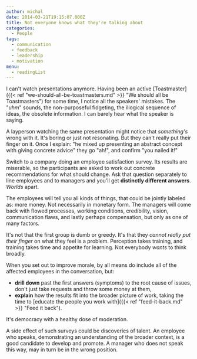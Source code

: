 ```yaml
---
author: michal
date: 2014-03-21T19:15:07.000Z
title: Not everyone knows what they're talking about
categories:
  - People
tags:
  - communication
  - feedback
  - leadership
  - motivation
menu:
  - readingList
---
```


I can't watch presentations anymore. Having been an active [Toastmaster]({{< ref "we-should-all-be-toastmasters.md" >}} "We should all be Toastmasters") for some time, I notice all the speakers' mistakes. The "_uhm_" sounds, the non-purposeful fidgeting, the illogical sequence of ideas, the obsolete information. I can barely hear what the speaker is saying.

<!--more-->

A layperson watching the same presentation might notice that _something's_ wrong with it. It's boring or just not resonating. But they can't really put their finger on it. Once I explain: "he mixed up presenting an abstract concept with giving concrete advice" they go "ah!", and confirm "you nailed it!"

Switch to a company doing an employee satisfaction survey. Its results are miserable, so the participants are asked to work out concrete recommendations for what should change. Ask that question separately to line employees and to managers and you'll get __distinctly different answers__. _Worlds_ apart.

The employees will tell you all kinds of things, that could be jointly labeled as: more money. Not necessarily in monetary form. The managers will come back with flowed processes, working conditions, credibility, vision, communication flaws, and lastly perhaps compensation, but only as one of many factors.

It's not that the first group is dumb or greedy. It's that they _cannot really put their finger_ on what they feel is a problem. Perception takes training, and training takes time and appetite for learning. Not everybody _wants_ to think broadly.

When you set out to improve morale, by all means do include all of the affected employees in the conversation, but:

- __drill down__ past the first answers (symptoms) to the root cause of issues, don't just take requests and throw some money at them,
- __explain__ how the results fit into the broader picture of work, taking the time to [educate the people you work with]({{< ref "feed-it-back.md" >}} "Feed it back").

It's democracy with a healthy dose of moderation.

A side effect of such surveys could be discoveries of talent. An employee who speaks, demonstrating an understanding of the broader context, is a good candidate to develop and promote. A manager who does not speak this way, may in turn be in the wrong position.
